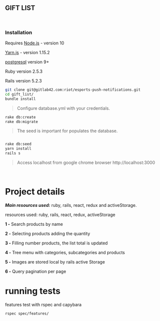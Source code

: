 ## GIFT LIST
&nbsp;
### Installation
   Requires [Node.js](https://nodejs.org/) - version 10
 
   [Yarn.js](https://yarnpkg.com/pt-BR/) - version 1.15.2
 
   [postgresql](https://www.postgresql.org/) version 9+
 
   Ruby version 2.5.3
 
   Rails version 5.2.3
 
```sh
git clone git@gitlab42.com:riot/esports-push-notifications.git
cd gift_list/
bundle install
```
>
> Configure database.yml with your credentials.
>
```sh
rake db:create
rake db:migrate
```
>
> The seed is important for populates the database.
>
```sh

rake db:seed
yarn install
rails s
```
>
>Access localhost from google chrome browser   http://localhost:3000
>
&nbsp;
&nbsp;

# Project details

***Main resources used:*** ruby, rails, react, redux and activeStorage.

resources used: ruby, rails, react, redux, activeStorage

**1 -** Search products by name    

**2 -** Selecting products adding the quantity                                                                         

**3 -** Filling number products, the list total is updated 


**4 -** Tree menu with categories, subcategories and products                       

**5 -** Images are stored local by rails active Storage

**6 -** Query pagination per page

# running tests

features test with rspec and capybara

```sh
rspec spec/features/
```
